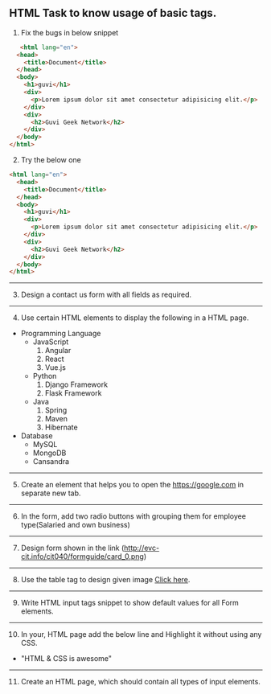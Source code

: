 
## HTML Task to know usage of basic tags.

1. Fix the bugs in below snippet

```HTML
   <html lang="en">
  <head>
    <title>Document</title>
  </head>
  <body>
    <h1>guvi</h1>
    <div>
      <p>Lorem ipsum dolor sit amet consectetur adipisicing elit.</p>
    </div>
    <div>
      <h2>Guvi Geek Network</h2>
    </div>
  </body>
</html>
```
2. Try the below one

```HTML
<html lang="en">
  <head>
    <title>Document</title>
  </head>
  <body>
    <h1>guvi</h1>
    <div>
      <p>Lorem ipsum dolor sit amet consectetur adipisicing elit.</p>
    </div>
    <div>
      <h2>Guvi Geek Network</h2>
    </div>
  </body>
</html>
```

---

3. Design a contact us form with all fields as required.

---

4. Use certain HTML elements to display the following in a HTML page.

- Programming Language
  - JavaScript
    1. Angular
    2. React
    3. Vue.js
  - Python
    1. Django Framework
    2. Flask Framework
  - Java
    1. Spring
    2. Maven
    3. Hibernate
- Database
  - MySQL
  - MongoDB
  - Cansandra

---

5. Create an element that helps you to open the https://google.com in separate new tab.

---

6. In the form, add two radio buttons with grouping them for employee type(Salaried and own business)

---

7. Design form shown in the link (http://evc-cit.info/cit040/formguide/card_0.png)

---

8. Use the table tag to design given image [Click here](https://www.bapugraphics.com/assets/img/port_upload_dir/table-4.jpg).

---

9. Write HTML input tags snippet to show default values for all Form elements.

---

10. In your, HTML page add the below line and Highlight it without using any CSS.

- "HTML & CSS is awesome"

---

11. Create an HTML page, which should contain all types of input elements.
